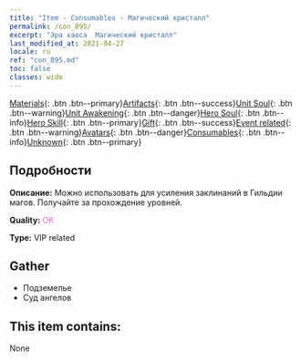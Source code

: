 ```yaml
---
title: "Item - Consumables - Магический кристалл"
permalink: /con_895/
excerpt: "Эра хаоса  Магический кристалл"
last_modified_at: 2021-04-27
locale: ru
ref: "con_895.md"
toc: false
classes: wide
---
```

 [Materials](/ItemsRU/){: .btn .btn--primary}[Artifacts](/ItemsRU/Artifacts/){: .btn .btn--success}[Unit Soul](/ItemsRU/UnitSoul/){: .btn .btn--warning}[Unit Awakening](/ItemsRU/UnitAwakening/){: .btn .btn--danger}[Hero Soul](/ItemsRU/HeroSoul/){: .btn .btn--info}[Hero Skill](/ItemsRU/HeroSkill/){: .btn .btn--primary}[Gift](/ItemsRU/Gift/){: .btn .btn--success}[Event related](/ItemsRU/Events/){: .btn .btn--warning}[Avatars](/ItemsRU/Avatars/){: .btn .btn--danger}[Consumables](/ItemsRU/Consumables/){: .btn .btn--info}[Unknown](/ItemsRU/Unknown/){: .btn .btn--primary}

## Подробности
 **Описание:** Можно использовать для усиления заклинаний в Гильдии магов. Получайте за прохождение уровней.

 **Quality:** <span style="color: #DA70D6">OK</span>

 **Type:** VIP related

## Gather

*    Подземелье 
*    Суд ангелов 

## This item contains:

  None

